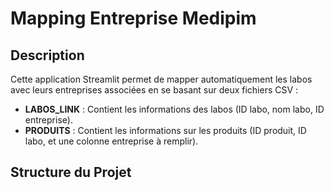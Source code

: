 # Mapping Entreprise Medipim

## Description

Cette application Streamlit permet de mapper automatiquement les labos avec leurs entreprises associées en se basant sur deux fichiers CSV :
- **LABOS_LINK** : Contient les informations des labos (ID labo, nom labo, ID entreprise).
- **PRODUITS** : Contient les informations sur les produits (ID produit, ID labo, et une colonne entreprise à remplir).

## Structure du Projet

